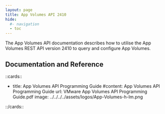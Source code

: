 ```yaml
---
layout: page
title: App Volumes API 2410
hide:
  #- navigation
  - toc
---
```


The App Volumes API documentation describes how to utilise the App Volumes REST API version 2410 to query and configure App Volumes.

## Documentation and Reference

::cards::

- title: App Volumes API Programming Guide
 #content: App Volumes API Programming Guide
  url: VMware App Volumes API Programming Guide.pdf
  image: ../../../../assets/logos/App-Volumes-h-lm.png

::/cards::

<swagger-ui src="swagger.json"/>

